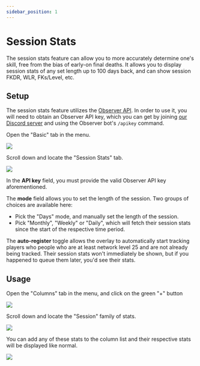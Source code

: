 ```yaml
---
sidebar_position: 1
---
```


# Session Stats

The session stats feature can allow you to more accurately determine one's skill, free from the bias of early-on final
deaths. It allows you to display session stats of any set length up to 100 days back, and can show session FKDR, WLR,
FKs/Level, etc.

## Setup

The session stats feature utilizes the [Observer API](https://api.invite.observer). In order to use it, you will need to
obtain an Observer API key, which you can get by joining [our Discord server](https://discord.gg/cubelify) and using the
Observer bot's `/apikey` command.

Open the "Basic" tab in the menu.

![](/img/docs/overlay/features/session-stats/open-settings.png)

Scroll down and locate the "Session Stats" tab.

![](/img/docs/overlay/features/session-stats/settings.png)

In the **API key** field, you must provide the valid Observer API key aforementioned.

The **mode** field allows you to set the length of the session. Two groups of choices are available here:

- Pick the "Days" mode, and manually set the length of the session.
- Pick "Monthly", "Weekly" or "Daily", which will fetch their session stats since the start of the respective time
  period.

The **auto-register** toggle allows the overlay to automatically start tracking players who people who are at least
network level 25 and are not already being tracked. Their session stats won't immediately be shown, but if you happened
to queue them later, you'd see their stats.

## Usage

Open the "Columns" tab in the menu, and click on the green "+" button

![](/img/docs/overlay/features/session-stats/open-columns.png)

Scroll down and locate the "Session" family of stats.

![](/img/docs/overlay/features/session-stats/locate-session-stats-columns.png)

You can add any of these stats to the column list and their respective stats will be displayed like normal.

![](/img/docs/overlay/features/session-stats/session-stats-example.png)

